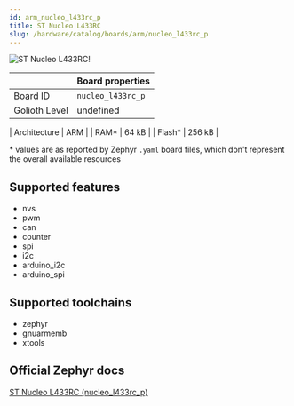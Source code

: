 ```yaml
---
id: arm_nucleo_l433rc_p
title: ST Nucleo L433RC
slug: /hardware/catalog/boards/arm/nucleo_l433rc_p
---
```


[//]: # (This is an auto-generated file, do not edit! Changes to it will be lost upon re-generation)

![ST Nucleo L433RC!](/img/boards/arm/nucleo_l433rc_p.png "ST Nucleo L433RC")

|                | Board properties     |
| -------------  | -------------------- |
| Board ID       | `nucleo_l433rc_p` |
| Golioth Level  | undefined       |

| Architecture   | ARM |
| RAM*           | 64 kB |
| Flash*         | 256 kB |

\* values are as reported by Zephyr `.yaml` board files, which don't represent the overall available resources



## Supported features

* nvs
* pwm
* can
* counter
* spi
* i2c
* arduino_i2c
* arduino_spi

## Supported toolchains

* zephyr
* gnuarmemb
* xtools

## Official Zephyr docs

[ST Nucleo L433RC (nucleo_l433rc_p)](https://docs.zephyrproject.org/latest/boards/arm/nucleo_l433rc_p/doc/index.html)
